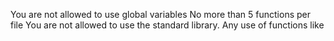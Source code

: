 You are not allowed to use global variables
No more than 5 functions per file
You are not allowed to use the standard library. Any use of functions like
